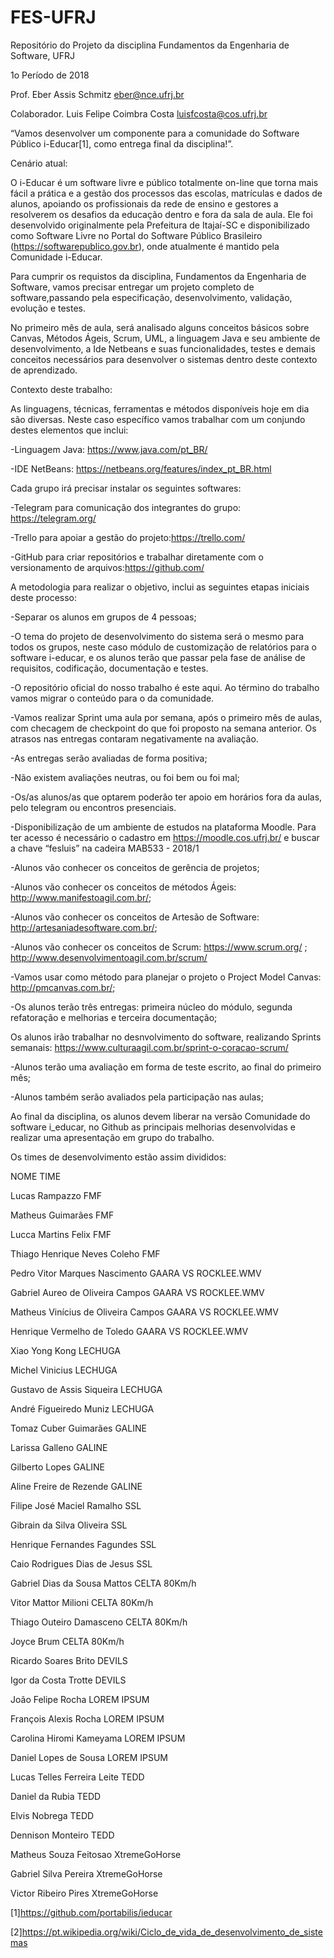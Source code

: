 # FES-UFRJ
Repositório do Projeto da disciplina Fundamentos da Engenharia de Software,  UFRJ

1o Período de 2018

Prof. Eber Assis Schmitz
eber@nce.ufrj.br

Colaborador. Luis Felipe Coimbra Costa
luisfcosta@cos.ufrj.br

“Vamos desenvolver um componente para a comunidade do Software Público i-Educar[1], como entrega final da disciplina!”.

Cenário atual:

O i-Educar é um software livre e público totalmente on-line que torna mais fácil a prática e a gestão dos processos das escolas, matrículas e dados de alunos, apoiando os profissionais da rede de ensino e gestores a resolverem os desafios da educação dentro e fora da sala de aula. Ele foi desenvolvido originalmente pela Prefeitura de Itajaí-SC e disponibilizado como Software Livre no Portal do Software Público Brasileiro (https://softwarepublico.gov.br), onde atualmente é mantido pela Comunidade i-Educar.

Para cumprir os requistos da disciplina, Fundamentos da Engenharia de Software, vamos precisar entregar um projeto completo de software,passando pela especificação, desenvolvimento, validação, evolução e testes. 

No primeiro mês de aula, será analisado alguns conceitos básicos sobre Canvas, Métodos Ágeis, Scrum, UML, a linguagem Java e seu ambiente de desenvolvimento, a Ide Netbeans e suas funcionalidades, testes e demais conceitos necessários para desenvolver o sistemas dentro deste contexto de aprendizado.

Contexto deste trabalho:

As linguagens, técnicas, ferramentas e métodos disponíveis hoje em dia são diversas. Neste caso específico vamos trabalhar com um conjundo destes elementos que inclui:

-Linguagem Java: https://www.java.com/pt_BR/

-IDE NetBeans: https://netbeans.org/features/index_pt_BR.html

Cada grupo irá precisar instalar os seguintes softwares:

-Telegram para comunicação dos integrantes do grupo: https://telegram.org/

-Trello para apoiar a gestão do projeto:https://trello.com/

-GitHub para criar repositórios e trabalhar diretamente com o versionamento de arquivos:https://github.com/

A metodologia para realizar o objetivo, inclui as seguintes etapas iniciais deste processo:

-Separar os alunos em grupos de 4 pessoas;

-O tema do projeto de desenvolvimento do sistema será o mesmo para todos os grupos, neste caso módulo de customização de relatórios para o software i-educar, e os alunos terão que passar pela fase de análise de requisitos, codificação, documentação e testes.

-O repositório oficial do nosso trabalho é este aqui. Ao término do trabalho vamos migrar o conteúdo para o da comunidade.

-Vamos realizar Sprint uma aula por semana, após o primeiro mês de aulas, com checagem de checkpoint do que foi proposto na semana anterior. Os atrasos nas entregas contaram negativamente na avaliação.

-As entregas serão avaliadas de forma positiva;

-Não existem avaliações neutras, ou foi bem ou foi mal;

-Os/as alunos/as que optarem poderão ter apoio em horários fora da aulas, pelo telegram ou encontros presenciais.

-Disponibilização de um ambiente de estudos na plataforma Moodle. Para ter acesso é necessário o cadastro em https://moodle.cos.ufrj.br/ e buscar a chave “fesluis” na cadeira MAB533 - 2018/1

-Alunos vão conhecer os conceitos de gerência de projetos;

-Alunos vão conhecer os conceitos de métodos Ágeis: http://www.manifestoagil.com.br/;

-Alunos vão conhecer os conceitos de Artesão de Software: http://artesaniadesoftware.com.br/;

-Alunos vão conhecer os conceitos de Scrum: https://www.scrum.org/ ; http://www.desenvolvimentoagil.com.br/scrum/

-Vamos usar como método para planejar o projeto o Project Model Canvas: http://pmcanvas.com.br/;

-Os alunos terão três entregas: primeira núcleo do módulo, segunda refatoração e melhorias e terceira documentação;

Os alunos irão trabalhar no desnvolvimento do software, realizando Sprints semanais: https://www.culturaagil.com.br/sprint-o-coracao-scrum/

-Alunos terão uma avaliação em forma de teste escrito, ao final do primeiro mês;

-Alunos também serão avaliados pela participação nas aulas;

Ao final da disciplina, os alunos devem liberar na versão Comunidade do software i_educar, no Github as principais melhorias desenvolvidas e realizar uma apresentação em grupo do trabalho.

Os times de desenvolvimento estão assim divididos:

NOME                                    TIME

Lucas Rampazzo				                  FMF

Matheus Guimarães			                  FMF

Lucca Martins Felix 			              FMF

Thiago Henrique Neves Coleho	              FMF

Pedro Vitor Marques Nascimento            GAARA VS ROCKLEE.WMV

Gabriel Aureo de Oliveira Campos	      GAARA VS ROCKLEE.WMV

Matheus Vinícius de Oliveira Campos	      GAARA VS ROCKLEE.WMV

Henrique Vermelho de Toledo	              GAARA VS ROCKLEE.WMV

Xiao Yong Kong				                  LECHUGA

Michel Vinicius				                  LECHUGA

Gustavo de Assis Siqueira		            LECHUGA

André Figueiredo Muniz			            LECHUGA

Tomaz Cuber Guimarães			              GALINE

Larissa Galleno				                  GALINE

Gilberto Lopes				                  GALINE

Aline Freire de Rezende			            GALINE

Filipe José Maciel Ramalho		          SSL

Gibrain da Silva Oliveira		            SSL

Henrique Fernandes Fagundes		          SSL

Caio Rodrigues Dias de Jesus		        SSL

Gabriel Dias da Sousa Mattos		        CELTA 80Km/h

Vitor Mattor Milioni			              CELTA 80Km/h

Thiago Outeiro Damasceno		            CELTA 80Km/h

Joyce Brum				                      CELTA 80Km/h

Ricardo Soares Brito			              DEVILS

Igor da Costa Trotte 			              DEVILS

João Felipe Rocha			                  LOREM IPSUM

François Alexis Rocha			              LOREM IPSUM

Carolina Hiromi Kameyama		            LOREM IPSUM

Daniel Lopes de Sousa			              LOREM IPSUM

Lucas Telles Ferreira Leite		          TEDD

Daniel da Rubia 			                  TEDD

Elvis Nobrega				                    TEDD

Dennison Monteiro			                  TEDD
 
Matheus Souza Feitosao			                  XtremeGoHorse

Gabriel Silva Pereira			                  XtremeGoHorse

Victor Ribeiro Pires                                      XtremeGoHorse

[1]https://github.com/portabilis/ieducar

[2]https://pt.wikipedia.org/wiki/Ciclo_de_vida_de_desenvolvimento_de_sistemas






